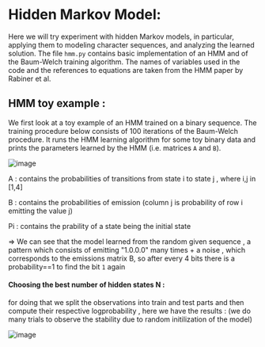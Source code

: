 # Hidden Markov Model:


Here we will try experiment with hidden Markov models, in particular, applying them to modeling character sequences, and analyzing the learned solution. 
The file `hmm.py` contains basic implementation of an HMM and of the Baum-Welch training algorithm. 
The names of variables used in the code and the references to equations are taken from the HMM paper by Rabiner et al.


## HMM toy example :

We first look at a toy example of an HMM trained on a binary sequence. The training procedure below consists of 100 iterations of the Baum-Welch procedure. It runs the HMM learning algorithm for some toy binary data and prints the parameters learned by the HMM (i.e. matrices `A` and `B`).

![image](https://user-images.githubusercontent.com/85687148/126363255-7eb38d8f-8201-49d1-9021-5cbb8851149e.png)


A : contains the probabilities of transitions from state i to state j , where i,j in [1,4]

B : contains the probabilities of emission (column j is probability of row i emitting the value j)

Pi : contains the prability of a state being the initial state

=> We can see that the model learned from the random given sequence , a pattern which consists of emitting "1.0.0.0" many times + a noise , which corresponds to the emissions matrix B, so after every 4 bits there is a probability==1 to find the bit `1` again

#### Choosing the best number of hidden states N :

for doing that we split the observations into train and test parts and then compute their respective logprobability , here we have the results : (we do many trials to observe the stability due to random initilization of the model)

![image](https://user-images.githubusercontent.com/85687148/126398605-74ba49b4-6837-4ac3-9b29-a1aa654e7390.png)







